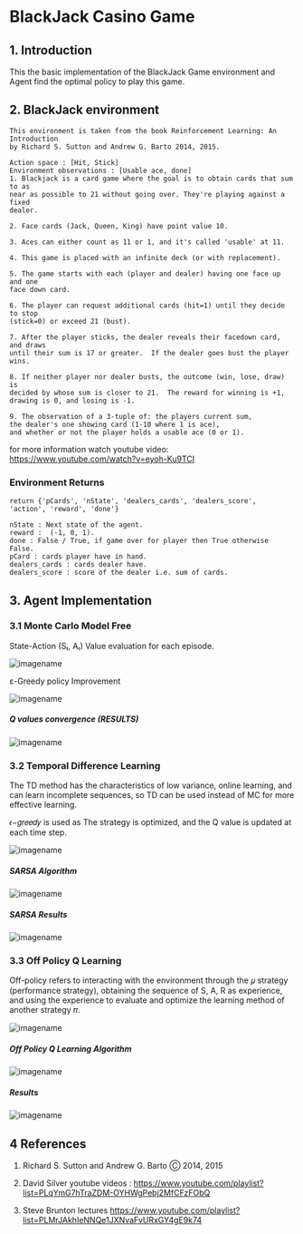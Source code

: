 # BlackJack Casino Game

## 1. Introduction

This the basic implementation of the BlackJack Game environment and Agent find the optimal policy to play this game.

## 2. BlackJack environment

    This environment is taken from the book Reinforcement Learning: An Introduction
    by Richard S. Sutton and Andrew G. Barto 2014, 2015.
    
    Action space : [Hit, Stick] 
    Environment observations : [Usable ace, done] 
    1. Blackjack is a card game where the goal is to obtain cards that sum to as
    near as possible to 21 without going over. They're playing against a fixed
    dealer.

    2. Face cards (Jack, Queen, King) have point value 10. 
    
    3. Aces can either count as 11 or 1, and it's called 'usable' at 11.
    
    4. This game is placed with an infinite deck (or with replacement).
    
    5. The game starts with each (player and dealer) having one face up and one
    face down card.
    
    6. The player can request additional cards (hit=1) until they decide to stop
    (stick=0) or exceed 21 (bust).
    
    7. After the player sticks, the dealer reveals their facedown card, and draws
    until their sum is 17 or greater.  If the dealer goes bust the player wins.
    
    8. If neither player nor dealer busts, the outcome (win, lose, draw) is
    decided by whose sum is closer to 21.  The reward for winning is +1,
    drawing is 0, and losing is -1.
    
    9. The observation of a 3-tuple of: the players current sum,
    the dealer's one showing card (1-10 where 1 is ace),
    and whether or not the player holds a usable ace (0 or 1).

for more information watch youtube video:
<https://www.youtube.com/watch?v=eyoh-Ku9TCI>

### Environment Returns

    return {'pCards', 'nState', 'dealers_cards', 'dealers_score', 'action', 'reward', 'done'}

    nState : Next state of the agent.
    reward :  (-1, 0, 1).
    done : False / True, if game over for player then True otherwise False.
    pCard : cards player have in hand.
    dealers_cards : cards dealer have.
    dealers_score : score of the dealer i.e. sum of cards.

## 3. Agent Implementation

### 3.1 Monte Carlo Model Free

State-Action (Sₜ, Aₜ) Value evaluation for  each episode.

![imagename](images/im_01.png)

ε-Greedy policy Improvement

![imagename](images/im_02.png)

##### Q values convergence (RESULTS)

![imagename](images/R1.png)

### 3.2 Temporal Difference Learning

The TD method has the characteristics of low variance, online learning, and can learn incomplete sequences, so TD can be used instead of MC for more effective learning.

𝜖−𝑔𝑟𝑒𝑒𝑑𝑦 is used as The strategy is optimized, and the Q value is updated at each time step.

![imagename](images/im_03.png)

##### SARSA Algorithm

![imagename](images/im_04.png)

##### SARSA Results

![imagename](images/R2.png)

### 3.3 Off Policy Q Learning

Off-policy refers to interacting with the environment through the 𝜇 strategy (performance strategy), obtaining the sequence of S, A, R as experience, and using the experience to evaluate and optimize the learning method of another strategy 𝜋.

![imagename](images/im_05.png)

##### Off Policy Q Learning Algorithm

![imagename](images/im_06.png)

##### Results

![imagename](images/R3.png)

## 4 References

1. Richard S. Sutton and Andrew G. Barto Ⓒ 2014, 2015

2. David Silver youtube videos : <https://www.youtube.com/playlist?list=PLqYmG7hTraZDM-OYHWgPebj2MfCFzFObQ>

3. Steve Brunton lectures <https://www.youtube.com/playlist?list=PLMrJAkhIeNNQe1JXNvaFvURxGY4gE9k74>
